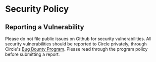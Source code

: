 # Security Policy

## Reporting a Vulnerability

Please do not file public issues on Github for security vulnerabilities. All
security vulnerabilities should be reported to Circle privately, through
Circle's [Bug Bounty Program](https://hackerone.com/circle-bbp). Please read
through the program policy before submitting a report.
